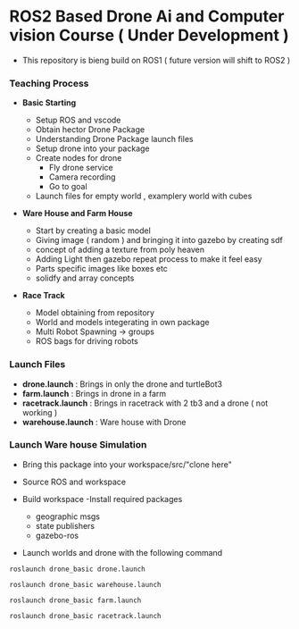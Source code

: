 # ROS2 Based Drone Ai and Computer vision Course ( Under Development )


- This repository is bieng build on ROS1 ( future version will shift to ROS2 )

### Teaching Process
- **Basic Starting**
    - Setup ROS and vscode
    - Obtain hector Drone Package
    - Understanding Drone Package launch files
    - Setup drone into your package
    - Create nodes for drone
        - Fly drone service
        - Camera recording
        - Go to goal
    - Launch files for empty world , examplery world with cubes
- **Ware House and Farm House**
    - Start by creating a basic model
    - Giving image ( random ) and bringing it into gazebo by creating sdf
    - concept of adding a texture from poly heaven
    - Adding Light then gazebo repeat process to make it feel easy
    - Parts specific images like boxes etc
    - solidfy and array concepts

- **Race Track**
    - Model obtaining from repository
    - World and models integerating in own package
    - Multi Robot Spawning -> groups
    - ROS bags for driving robots


### Launch Files
- **drone.launch** :  Brings in only the drone and turtleBot3
- **farm.launch** : Brings in drone in a farm
- **racetrack.launch** : Brings in racetrack with 2 tb3 and a drone ( not working )
- **warehouse.launch** : Ware house with Drone

### Launch Ware house Simulation
- Bring this package into your workspace/src/"clone here"
- Source ROS and workspace
- Build workspace
-Install required packages
    - geographic msgs
    - state publishers
    - gazebo-ros

- Launch worlds and drone with the following command
```
roslaunch drone_basic drone.launch
```
```
roslaunch drone_basic warehouse.launch
```
```
roslaunch drone_basic farm.launch
```
```
roslaunch drone_basic racetrack.launch
```


